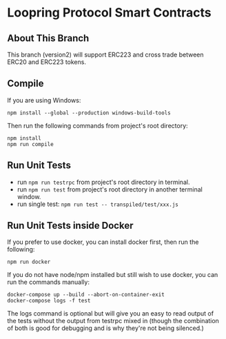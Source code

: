 # Loopring Protocol Smart Contracts

## About This Branch

This branch (version2) will support ERC223 and cross trade between ERC20 and ERC223 tokens.

## Compile


If you are using Windows:
```
npm install --global --production windows-build-tools
```

Then run the following commands from project's root directory:
 
```
npm install
npm run compile
```
    
## Run Unit Tests  
* run `npm run testrpc` from project's root directory in terminal.  
* run `npm run test` from project's root directory in another terminal window.  
* run single test: `npm run test -- transpiled/test/xxx.js`

## Run Unit Tests inside Docker

If you prefer to use docker, you can install docker first, then run the following:

```
npm run docker
```

If you do not have node/npm installed but still wish to use docker, you can run the commands manually:

```
docker-compose up --build --abort-on-container-exit
docker-compose logs -f test
```

The logs command is optional but will give you an easy to read output of the tests without the output from testrpc mixed in (though the combination of both is good for debugging and is why they're not being silenced.)
